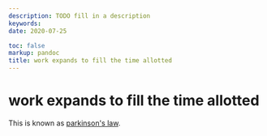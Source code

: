 ```yaml
---
description: TODO fill in a description
keywords: 
date: 2020-07-25

toc: false
markup: pandoc
title: work expands to fill the time allotted
---
```


# work expands to fill the time allotted

This is known as [parkinson's law](https://en.wikipedia.org/wiki/Parkinson%27s_law).
